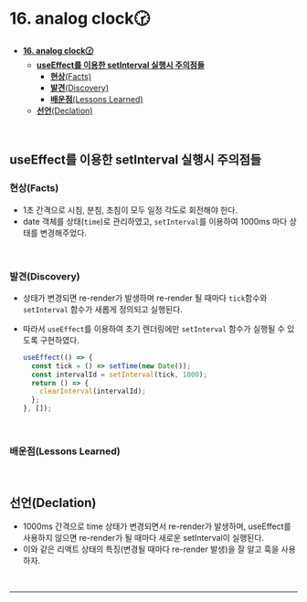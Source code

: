 # **16. analog clock🕝**

- [**16. analog clock🕝**](#16-analog-clock)
  - [**useEffect를 이용한 setInterval 실행시 주의점들**](#useeffect를-이용한-setinterval-실행시-주의점들)
    - [**현상**(Facts)](#현상facts)
    - [**발견**(Discovery)](#발견discovery)
    - [**배운점**(Lessons Learned)](#배운점lessons-learned)
  - [**선언**(Declation)](#선언declation)

<br>

## **useEffect를 이용한 setInterval 실행시 주의점들**

### **현상**(Facts)

- 1초 간격으로 시침, 분침, 초침이 모두 일정 각도로 회전해야 한다.
- date 객체를 상태(`time`)로 관리하였고, `setInterval`를 이용하여 1000ms 마다 상태를 변경해주었다.

<br>

### **발견**(Discovery)

- 상태가 변경되면 re-render가 발생하며 re-render 될 때마다 `tick`함수와 `setInterval` 함수가 새롭게 정의되고 실행된다.
- 따라서 `useEffect`를 이용하여 초기 렌더링에만 `setInterval` 함수가 실행될 수 있도록 구현하였다.

  ```js
  useEffect(() => {
    const tick = () => setTime(new Date());
    const intervalId = setInterval(tick, 1000);
    return () => {
      clearInterval(intervalId);
    };
  }, []);
  ```

  <br>

### **배운점**(Lessons Learned)

<br>

## **선언**(Declation)

- 1000ms 간격으로 time 상태가 변경되면서 re-render가 발생하며, useEffect를 사용하지 않으면 re-render가 될 때마다 새로운 setInterval이 실행된다.
- 이와 같은 리액트 상태의 특징(변경될 때마다 re-render 발생)을 잘 알고 훅을 사용하자.

<br>

---
